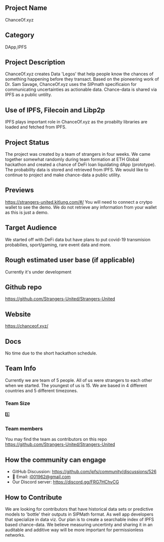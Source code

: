## Project Name <!-- Add your project name here with format "Project Name"-->
ChanceOf.xyz

## Category 
<!--developer tooling, application, wallet, infrastructure, etc-->
DApp,IPFS
## Project Description
<!--Describe your project in a few sentences. -->
ChanceOf.xyz creates Data 'Legos' that help people know the chances of something happening before they transact. Based on the pioneering work of Dr. Sam Savage, ChanceOf.xyz uses the SIPmath specificaion for communicating uncertainties as actionable data. Chance-data is shared via IPFS as a public untilty. 
## Use of IPFS, Filecoin and Libp2p
<!-- Describe how your project uses any or all of these technologies, and why. -->
IPFS plays important role in ChanceOf.xyz as the proabilty libraries are loaded and fetched from IPFS.

## Project Status
<!--brainstorming, fundraising, under development, beta, shipped, etc-->
The project was created by a team of strangers in four weeks. We came together somewhat randomly during team formation at ETH Global hackathon and created a chance of DeFi loan liquidating dApp (prototype). The probability data is stored and retrieved from IPFS. We would like to continue to project and make chance-data a public utility.

## Previews
<!--Add some screenshots to give a preview of your product-->
https://strangers-united.kitlung.com/#/
You will need to connect a crytpo wallet to see the demo. We do not retrieve any information from your wallet as this is just a demo.

## Target Audience
<!--Describe who will be your project's users-->
We started off with DeFi data but have plans to put covid-19 transmision probabilies, sport/gaming, rare event data and more.

## Rough estimated user base (if applicable)
Currently it's under development

## Github repo
<!--Attach a link to your GitHub repo - open source is required - please make sure your repo has a license file and is licensed using MIT open source license! -->
https://github.com/Strangers-United/Strangers-United

## Website
<!--Link your website if available-->
https://chanceof.xyz/

## Docs
<!--Including a link to your project docs!-->
No time due to the short hackathon schedule.

## Team Info
<!-- Introduce your amazing team - how many team members are working on this project and who are they?-->
Currently we are team of 5 people. All of us were strangers to each other when we started. The youngest of us is 15. We are based in 4 different countries and 5 different timezones.

### Team Size  
:five:
### Team members  
You may find the team as contributors on this repo
https://github.com/Strangers-United/Strangers-United

## How the community can engage
* GitHub Discussion: <!--Start a discussion with the community here: https://github.com/ipfs/community/discussions/new and attach the link!--> https://github.com/ipfs/community/discussions/526
* :e-mail: Email:  i001962@gmail.com  
* Our Discord server:  https://discord.gg/FRG7HChvCG

## How to Contribute
<!--How can the community contribute to your project?-->
We are looking for contributors that have historical data sets or predictive models to 'bottle' their outputs in SIPMath format. As well app developers that specialize in data viz. Our plan is to create a searchable index of IPFS based chance-data. We believe measuring uncertinty and sharing it in an auditable and additive way will be more important for permissionless networks.
